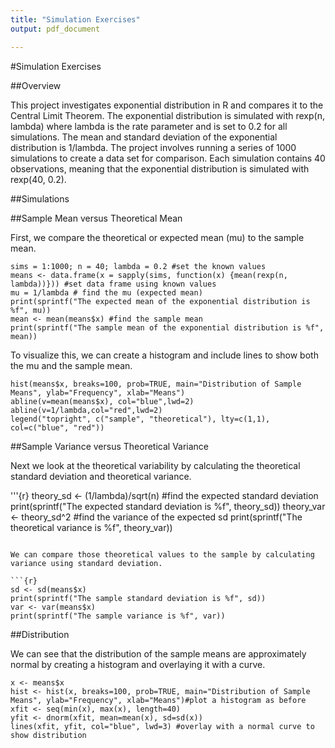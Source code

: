```yaml
---
title: "Simulation Exercises"
output: pdf_document

---
```


#Simulation Exercises

##Overview

This project investigates exponential distribution in R and compares it to the Central Limit Theorem. The exponential distribution is simulated with rexp(n, lambda) where lambda is the rate parameter and is set to 0.2 for all simulations. The mean and standard deviation of the exponential distribution is 1/lambda. The project involves running a series of 1000 simulations to create a data set for comparison. Each simulation contains 40 observations, meaning that the exponential distribution is simulated with rexp(40, 0.2). 

##Simulations

##Sample Mean versus Theoretical Mean

First, we compare the theoretical or expected mean (mu) to the sample mean. 

```{r}
sims = 1:1000; n = 40; lambda = 0.2 #set the known values
means <- data.frame(x = sapply(sims, function(x) {mean(rexp(n, lambda))})) #set data frame using known values
mu = 1/lambda # find the mu (expected mean)
print(sprintf("The expected mean of the exponential distribution is %f", mu))
mean <- mean(means$x) #find the sample mean
print(sprintf("The sample mean of the exponential distribution is %f", mean))
```

To visualize this, we can create a histogram and include lines to show both the mu and the sample mean. 

```{r}
hist(means$x, breaks=100, prob=TRUE, main="Distribution of Sample Means", ylab="Frequency", xlab="Means")
abline(v=mean(means$x), col="blue",lwd=2)
abline(v=1/lambda,col="red",lwd=2)
legend("topright", c("sample", "theoretical"), lty=c(1,1), col=c("blue", "red"))
```

##Sample Variance versus Theoretical Variance

Next we look at the theoretical variability by calculating the theoretical standard deviation and theoretical variance. 

'''{r}
theory_sd <- (1/lambda)/sqrt(n) #find the expected standard deviation
print(sprintf("The expected standard deviation is %f", theory_sd))
theory_var <- theory_sd^2 #find the variance of the expected sd
print(sprintf("The theoretical variance is %f", theory_var))
```

We can compare those theoretical values to the sample by calculating variance using standard deviation. 

```{r}
sd <- sd(means$x)
print(sprintf("The sample standard deviation is %f", sd))
var <- var(means$x)
print(sprintf("The sample variance is %f", var))
```

##Distribution

We can see that the distribution of the sample means are approximately normal by creating a histogram and overlaying it with a curve. 

```{r}
x <- means$x
hist <- hist(x, breaks=100, prob=TRUE, main="Distribution of Sample Means", ylab="Frequency", xlab="Means")#plot a histogram as before
xfit <- seq(min(x), max(x), length=40)
yfit <- dnorm(xfit, mean=mean(x), sd=sd(x))
lines(xfit, yfit, col="blue", lwd=3) #overlay with a normal curve to show distribution
```